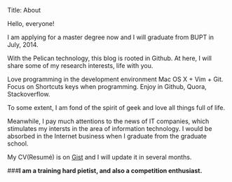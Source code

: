 Title: About

Hello, everyone!

I am applying for a master degree now and I will graduate from BUPT in July, 2014. 

With the Pelican technology, this blog is rooted in Github. At here, I will share some of my research interests, life with you.

Love programming in the development environment Mac OS X + Vim + Git. Focus on Shortcuts keys when programming. Enjoy in Github, Quora, Stackoverflow.

To some extent, I am fond of the spirit of geek and love all things full of life.

Meanwhile, I pay much attentions to the news of IT companies, which stimulates my intersts in the area of information technology. I would be absorbed in the Internet business when I graduate from the graduate school.

My CV(Resumé) is on [Gist](https://gist.github.com/KearneyLiu/7912917) and I will update it in several months.

###**I am a training hard pietist, and also a competition enthusiast.**


